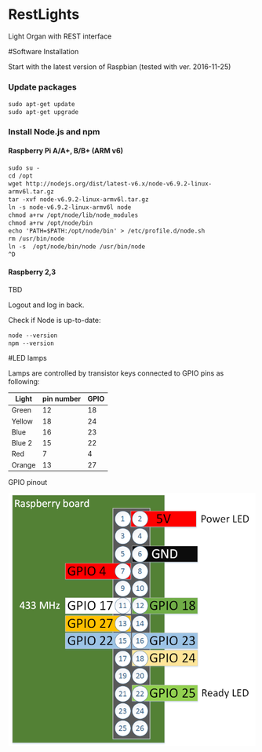# RestLights
Light Organ with REST interface

#Software Installation

Start with the latest version of Raspbian (tested with ver. 2016-11-25)

### Update packages

```
sudo apt-get update
sudo apt-get upgrade
```

### Install Node.js and npm

#### Raspberry Pi A/A+, B/B+ (ARM v6)

```
sudo su -
cd /opt
wget http://nodejs.org/dist/latest-v6.x/node-v6.9.2-linux-armv6l.tar.gz
tar -xvf node-v6.9.2-linux-armv6l.tar.gz
ln -s node-v6.9.2-linux-armv6l node
chmod a+rw /opt/node/lib/node_modules
chmod a+rw /opt/node/bin
echo 'PATH=$PATH:/opt/node/bin' > /etc/profile.d/node.sh
rm /usr/bin/node
ln -s  /opt/node/bin/node /usr/bin/node
^D
```

#### Raspberry 2,3
TBD


Logout and log in back.  

Check if Node is up-to-date: 

```
node --version
npm --version
```

#LED lamps

Lamps are controlled by transistor keys connected to GPIO pins as following:


| Light        | pin number | GPIO  |
| ------------- | ------------- | ----- |
| Green | 12	 | 18 |
| Yellow | 18| 24 |
| Blue | 16 | 23 |
| Blue 2 | 15 | 22 |
| Red | 7 | 4 |
| Orange | 13 | 27 | 
 
GPIO pinout

 ![GPIO pinout](https://github.com/cazacov/RestLights/blob/master/img/pinout.png?raw=true)